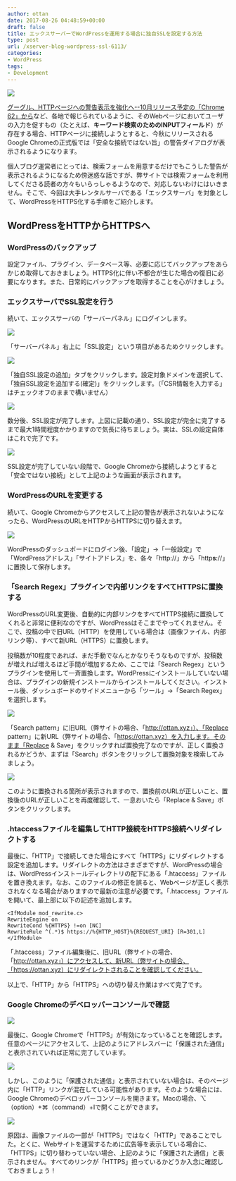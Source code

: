 ```yaml
---
author: ottan
date: 2017-08-26 04:48:59+00:00
draft: false
title: エックスサーバーでWordPressを運用する場合に独自SSLを設定する方法
type: post
url: /xserver-blog-wordpress-ssl-6113/
categories:
- WordPress
tags:
- Development
---
```


![](/images/2017/08/170826-59a0f01dc0a6d.jpg)






[グーグル、HTTPページへの警告表示を強化へ--10月リリース予定の「Chrome 62」から](https://japan.cnet.com/article/35100589/)など、各地で報じられているように、そのWebページにおいてユーザの入力を促すもの（たとえば、**キーワード検索のためのINPUTフィールド**）が存在する場合、HTTPページに接続しようとすると、今秋にリリースされるGoogle Chromeの正式版では「安全な接続ではない旨」の警告ダイアログが表示されるようになります。





個人ブログ運営者にとっては、検索フォームを用意するだけでもこうした警告が表示されるようになるため傍迷惑な話ですが、弊サイトでは検索フォームを利用してくださる読者の方々もいらっしゃるようなので、対応しないわけにはいきません。そこで、今回は大手レンタルサーバである「エックスサーバ」を対象として、WordPressをHTTPS化する手順をご紹介します。





## WordPressをHTTPからHTTPSへ





### WordPressのバックアップ





設定ファイル、プラグイン、データベース等、必要に応じてバックアップをあらかじめ取得しておきましょう。HTTPS化に伴い不都合が生じた場合の復旧に必要になります。また、日常的にバックアップを取得することを心がけましょう。





### エックスサーバでSSL設定を行う





続いて、エックスサーバの「サーバーパネル」にログインします。





![](/images/2017/11/171125-5a18dbef8355b.png)






「サーバーパネル」右上に「SSL設定」という項目があるためクリックします。





![](/images/2017/11/171125-5a18dc27d0e6f.png)






「独自SSL設定の追加」タブをクリックします。設定対象ドメインを選択して、「独自SSL設定を追加する(確定)」をクリックします。（「CSR情報を入力する」はチェックオフのままで構いません）





![](/images/2017/11/171125-5a18dc5f9aa20.png)






数分後、SSL設定が完了します。上図に記載の通り、SSL設定が完全に完了するまで最大1時間程度かかりますので気長に待ちましょう。実は、SSLの設定自体はこれで完了です。





![](/images/2017/11/171125-5a18dc8cac597.png)






SSL設定が完了していない段階で、Google Chromeから接続しようとすると「安全ではない接続」として上記のような画面が表示されます。





### WordPressのURLを変更する





続いて、Google Chromeからアクセスして上記の警告が表示されないようになったら、WordPressのURLをHTTPからHTTPSに切り替えます。





![](/images/2017/08/170826-59a0f4f41476a.png)






WordPressのダッシュボードにログイン後、「設定」→「一般設定」で「WordPressアドレス」「サイトアドレス」を、各々「http://<Domain Name>」から「http**s**://<Domain Name>」に置換して保存します。





### 「Search Regex」プラグインで内部リンクをすべてHTTPSに置換する





WordPressのURL変更後、自動的に内部リンクをすべてHTTPS接続に置換してくれると非常に便利なのですが、WordPressはそこまでやってくれません。そこで、投稿の中で旧URL（HTTP）を使用している場合は（画像ファイル、内部リンク等）、すべて新URL（HTTPS）に置換します。





投稿数が10程度であれば、まだ手動でなんとかなりそうなものですが、投稿数が増えれば増えるほど手間が増加するため、ここでは「Search Regex」というプラグインを使用して一斉置換します。WordPressにインストールしていない場合は、プラグインの新規インストールからインストールしてください。インストール後、ダッシュボードのサイドメニューから「ツール」→「Search Regex」を選択します。





![](/images/2017/08/170826-59a0f617d449b.png)






「Search pattern」に旧URL（弊サイトの場合、「http://ottan.xyz」）、「Replace pattern」に新URL（弊サイトの場合、「https://ottan.xyz）を入力します。そのまま「Replace & Save」をクリックすれば置換完了なのですが、正しく置換されるかどうか、まずは「Search」ボタンをクリックして置換対象を検索してみましょう。





![](/images/2017/08/170826-59a0f657168a8.png)






このように置換される箇所が表示されますので、置換前のURLが正しいこと、置換後のURLが正しいことを再度確認して、一息おいたら「Replace & Save」ボタンをクリックします。





### .htaccessファイルを編集してHTTP接続をHTTPS接続へリダイレクトする





最後に、「HTTP」で接続してきた場合にすべて「HTTPS」にリダイレクトする設定を追加します。リダイレクトの方法はさまざまですが、WordPressの場合は、WordPressインストールディレクトリの配下にある「.htaccess」ファイルを置き換えます。なお、このファイルの修正を誤ると、Webページが正しく表示されなくなる場合がありますので最新の注意が必要です。「.htaccess」ファイルを開いて、最上部に以下の記述を追加します。




    
    <IfModule mod_rewrite.c>
    RewriteEngine on
    RewriteCond %{HTTPS} !=on [NC]
    RewriteRule ^(.*)$ https://%{HTTP_HOST}%{REQUEST_URI} [R=301,L]
    </IfModule>





「.htaccess」ファイル編集後に、旧URL（弊サイトの場合、「http://ottan.xyz」）にアクセスして、新URL（弊サイトの場合、「https://ottan.xyz）にリダイレクトされることを確認してください。





以上で、「HTTP」から「HTTPS」ヘの切り替え作業はすべて完了です。





### Google Chromeのデベロッパーコンソールで確認





![](/images/2017/08/170826-59a0fcda38c36.png)






最後に、Google Chromeで「HTTPS」が有効になっていることを確認します。任意のページにアクセスして、上記のようにアドレスバーに「保護された通信」と表示されていれば正常に完了しています。





![](/images/2017/08/170826-59a0fd1c9f04e.png)






しかし、このように「保護された通信」と表示されていない場合は、そのページ内に「HTTP」リンクが混在している可能性があります。そのような場合には、Google Chromeのデベロッパーコンソールを開きます。Macの場合、⌥（option）+⌘（command）+Iで開くことができます。





![](/images/2017/08/170826-59a0fd67a22e7.png)






原因は、画像ファイルの一部が「HTTPS」ではなく「HTTP」であることでした。とくに、Webサイトを運営するために広告等を表示している場合に、「HTTPS」に切り替わっていない場合、上記のように「保護された通信」と表示されません。すべてのリンクが「HTTPS」担っているかどうか入念に確認しておきましょう！
